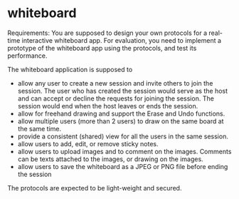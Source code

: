 # whiteboard

Requirements: You are supposed to design your own protocols for a real-time interactive
whiteboard app. For evaluation, you need to implement a prototype of the whiteboard app using the
protocols, and test its performance.

The whiteboard application is supposed to
- allow any user to create a new session and invite others to join the session. The user who has
created the session would serve as the host and can accept or decline the requests for joining
the session. The session would end when the host leaves or ends the session.
- allow for freehand drawing and support the Erase and Undo functions.
- allow multiple users (more than 2 users) to draw on the same board at the same time.
- provide a consistent (shared) view for all the users in the same session.
- allow users to add, edit, or remove sticky notes.
- allow users to upload images and to comment on the images. Comments can be texts
attached to the images, or drawing on the images.
- allow users to save the whiteboard as a JPEG or PNG file before ending the session

The protocols are expected to be light-weight and secured. 
